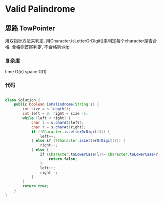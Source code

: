 # Valid Palindrome
## 思路 TowPointer
用双指针方法来判定, 用Character.isLetterOrDigit()来判定每个character是否合格, 合格则首尾判定, 不合格则skip
### 复杂度
time O(n) space O(1)

### 代码
```java

class Solution {
    public boolean isPalindrome(String s) {
        int size = s.length();
        int left = 0, right = size -1;
        while (left < right) {
            char l = s.charAt(left);
            char r = s.charAt(right);
            if (!Character.isLetterOrDigit(l)) {
                left++;
            } else if (!Character.isLetterOrDigit(r)) {
                right--;
            } else {
                if (Character.toLowerCase(l)!= Character.toLowerCase(r)) {
                    return false;
                }
                left++;
                right--;
            }
        }
        return true;
    }
}
```